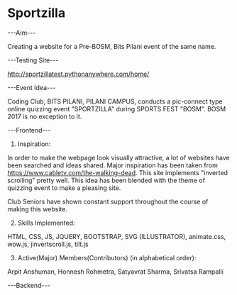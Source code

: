# Sportzilla

---Aim---

Creating a website for a Pre-BOSM, Bits Pilani event of the same name.

---Testing Site---

http://sportzillatest.pythonanywhere.com/home/ 

---Event Idea---

Coding Club, BITS PILANI, PILANI CAMPUS, conducts a pic-connect type online quizzing event "SPORTZILLA" during SPORTS FEST "BOSM".
BOSM 2017 is no exception to it.

---Frontend---

1. Inspiration:

In order to make the webpage look visually attractive, a lot of websites have been searched and ideas shared.
Major inspiration has been taken from https://www.cabletv.com/the-walking-dead. This site implements "inverted scrolling"
pretty well. This idea has been blended with the theme of quizzing event to make a pleasing site.

Club Seniors have shown constant support throughout the course of making this website.

2. Skills Implemented:

HTML, CSS, JS, JQUERY, BOOTSTRAP, SVG (ILLUSTRATOR), animate.css, wow.js, jinvertscroll.js, tilt.js

3. Active(Major) Members(Contributors) (in alphabetical order):

Arpit Anshuman, Honnesh Rohmetra, Satyavrat Sharma, Srivatsa Rampalli

---Backend---




